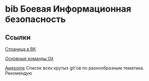 # bib Боевая Информационная безопасность

## Ссылки

[Страница в ВК](https://vk.com/securitykit)

[Основные команды Git](https://rogerdudler.github.io/git-guide/index.ru.html)

[Awesome](https://github.com/sindresorhus/awesome) 
Список всех крутых git'ов по разнообразным тематика. Рекомендую 

